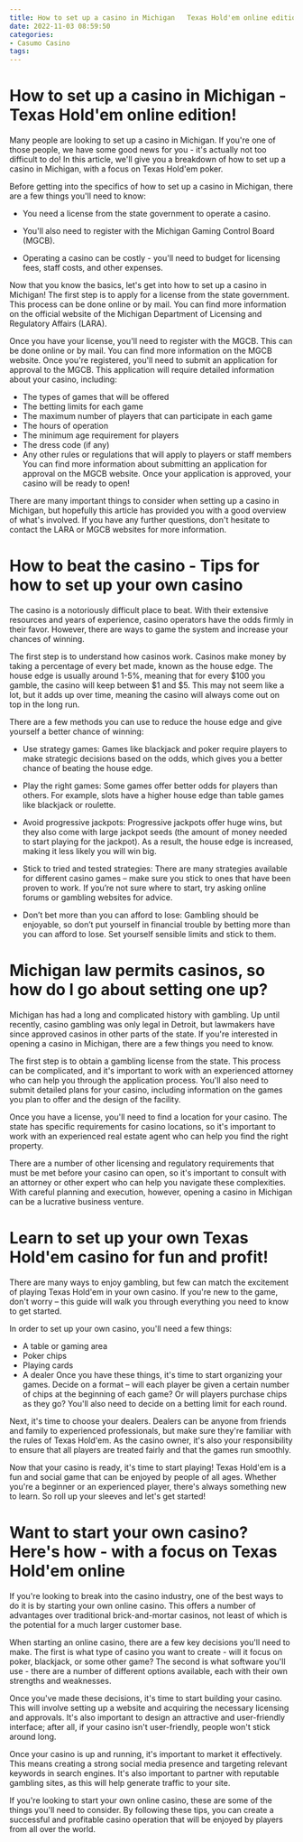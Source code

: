 ```yaml
---
title: How to set up a casino in Michigan   Texas Hold'em online edition!
date: 2022-11-03 08:59:50
categories:
- Casumo Casino
tags:
---
```



#  How to set up a casino in Michigan - Texas Hold'em online edition!

Many people are looking to set up a casino in Michigan. If you're one of those people, we have some good news for you - it's actually not too difficult to do! In this article, we'll give you a breakdown of how to set up a casino in Michigan, with a focus on Texas Hold'em poker.

Before getting into the specifics of how to set up a casino in Michigan, there are a few things you'll need to know:

- You need a license from the state government to operate a casino.

- You'll also need to register with the Michigan Gaming Control Board (MGCB).

- Operating a casino can be costly - you'll need to budget for licensing fees, staff costs, and other expenses.

Now that you know the basics, let's get into how to set up a casino in Michigan! The first step is to apply for a license from the state government. This process can be done online or by mail. You can find more information on the official website of the Michigan Department of Licensing and Regulatory Affairs (LARA).

Once you have your license, you'll need to register with the MGCB. This can be done online or by mail. You can find more information on the MGCB website. Once you're registered, you'll need to submit an application for approval to the MGCB. This application will require detailed information about your casino, including:
- The types of games that will be offered
- The betting limits for each game
- The maximum number of players that can participate in each game
- The hours of operation
- The minimum age requirement for players
- The dress code (if any)
- Any other rules or regulations that will apply to players or staff members
You can find more information about submitting an application for approval on the MGCB website. Once your application is approved, your casino will be ready to open!

There are many important things to consider when setting up a casino in Michigan, but hopefully this article has provided you with a good overview of what's involved. If you have any further questions, don't hesitate to contact the LARA or MGCB websites for more information.

#  How to beat the casino - Tips for how to set up your own casino

The casino is a notoriously difficult place to beat. With their extensive resources and years of experience, casino operators have the odds firmly in their favor. However, there are ways to game the system and increase your chances of winning.

The first step is to understand how casinos work. Casinos make money by taking a percentage of every bet made, known as the house edge. The house edge is usually around 1-5%, meaning that for every $100 you gamble, the casino will keep between $1 and $5. This may not seem like a lot, but it adds up over time, meaning the casino will always come out on top in the long run.

There are a few methods you can use to reduce the house edge and give yourself a better chance of winning:

- Use strategy games: Games like blackjack and poker require players to make strategic decisions based on the odds, which gives you a better chance of beating the house edge.

- Play the right games: Some games offer better odds for players than others. For example, slots have a higher house edge than table games like blackjack or roulette.

- Avoid progressive jackpots: Progressive jackpots offer huge wins, but they also come with large jackpot seeds (the amount of money needed to start playing for the jackpot). As a result, the house edge is increased, making it less likely you will win big.

- Stick to tried and tested strategies: There are many strategies available for different casino games – make sure you stick to ones that have been proven to work. If you’re not sure where to start, try asking online forums or gambling websites for advice.

- Don’t bet more than you can afford to lose: Gambling should be enjoyable, so don’t put yourself in financial trouble by betting more than you can afford to lose. Set yourself sensible limits and stick to them.

#  Michigan law permits casinos, so how do I go about setting one up?

Michigan has had a long and complicated history with gambling. Up until recently, casino gambling was only legal in Detroit, but lawmakers have since approved casinos in other parts of the state. If you're interested in opening a casino in Michigan, there are a few things you need to know.

The first step is to obtain a gambling license from the state. This process can be complicated, and it's important to work with an experienced attorney who can help you through the application process. You'll also need to submit detailed plans for your casino, including information on the games you plan to offer and the design of the facility.

Once you have a license, you'll need to find a location for your casino. The state has specific requirements for casino locations, so it's important to work with an experienced real estate agent who can help you find the right property.

There are a number of other licensing and regulatory requirements that must be met before your casino can open, so it's important to consult with an attorney or other expert who can help you navigate these complexities. With careful planning and execution, however, opening a casino in Michigan can be a lucrative business venture.

#  Learn to set up your own Texas Hold'em casino for fun and profit!

There are many ways to enjoy gambling, but few can match the excitement of playing Texas Hold'em in your own casino. If you're new to the game, don't worry – this guide will walk you through everything you need to know to get started.

In order to set up your own casino, you'll need a few things:

- A table or gaming area
- Poker chips
- Playing cards
- A dealer
Once you have these things, it's time to start organizing your games. Decide on a format – will each player be given a certain number of chips at the beginning of each game? Or will players purchase chips as they go? You'll also need to decide on a betting limit for each round.

Next, it's time to choose your dealers. Dealers can be anyone from friends and family to experienced professionals, but make sure they're familiar with the rules of Texas Hold'em. As the casino owner, it's also your responsibility to ensure that all players are treated fairly and that the games run smoothly.


Now that your casino is ready, it's time to start playing! Texas Hold'em is a fun and social game that can be enjoyed by people of all ages. Whether you're a beginner or an experienced player, there's always something new to learn. So roll up your sleeves and let's get started!

#  Want to start your own casino? Here's how - with a focus on Texas Hold'em online

If you're looking to break into the casino industry, one of the best ways to do it is by starting your own online casino. This offers a number of advantages over traditional brick-and-mortar casinos, not least of which is the potential for a much larger customer base.

When starting an online casino, there are a few key decisions you'll need to make. The first is what type of casino you want to create - will it focus on poker, blackjack, or some other game? The second is what software you'll use - there are a number of different options available, each with their own strengths and weaknesses.

Once you've made these decisions, it's time to start building your casino. This will involve setting up a website and acquiring the necessary licensing and approvals. It's also important to design an attractive and user-friendly interface; after all, if your casino isn't user-friendly, people won't stick around long.

Once your casino is up and running, it's important to market it effectively. This means creating a strong social media presence and targeting relevant keywords in search engines. It's also important to partner with reputable gambling sites, as this will help generate traffic to your site.

If you're looking to start your own online casino, these are some of the things you'll need to consider. By following these tips, you can create a successful and profitable casino operation that will be enjoyed by players from all over the world.